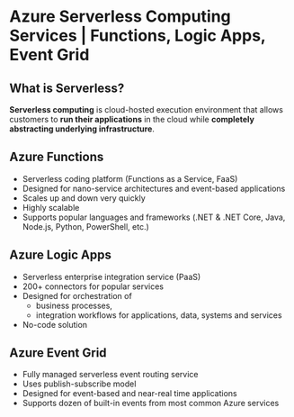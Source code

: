 # Azure Serverless Computing Services | Functions, Logic Apps, Event Grid

## What is Serverless?
**Serverless computing** is cloud-hosted execution environment that allows customers to **run their applications** in the cloud while **completely abstracting underlying infrastructure**.

## Azure Functions
- Serverless coding platform (Functions as a Service, FaaS)
- Designed for nano-service architectures and event-based applications
- Scales up and down very quickly
- Highly scalable
- Supports popular languages and frameworks (.NET & .NET Core, Java, Node.js, Python, PowerShell, etc.)

## Azure Logic Apps
- Serverless enterprise integration service (PaaS)
- 200+ connectors for popular services
- Designed for orchestration of
    - business processes,
    - integration workflows for applications, data, systems and services
- No-code solution

## Azure Event Grid
- Fully managed serverless event routing service
- Uses publish-subscribe model
- Designed for event-based and near-real time applications
- Supports dozen of built-in events from most common Azure services